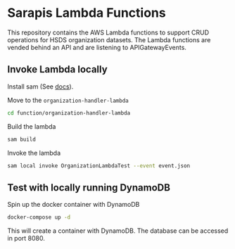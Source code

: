 # Sarapis Lambda Functions
This repository contains the AWS Lambda functions to support CRUD operations for HSDS organization datasets. The Lambda
functions are vended behind an API and are listening to APIGatewayEvents.

## Invoke Lambda locally
Install sam (See [docs](https://docs.aws.amazon.com/serverless-application-model/latest/developerguide/install-sam-cli.html#install-sam-cli-instructions)).

Move to the `organization-handler-lambda`
```bash
cd function/organization-handler-lambda
```
Build the lambda
```bash
sam build
```
Invoke the lambda
```bash
sam local invoke OrganizationLambdaTest --event event.json
```

## Test with locally running DynamoDB
Spin up the docker container with DynamoDB
```bash
docker-compose up -d
```
This will create a container with DynamoDB. The database can be accessed in port 8080.
